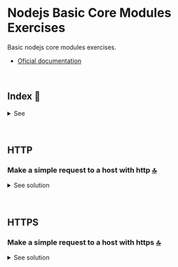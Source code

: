 # Nodejs Basic Core Modules Exercises
Basic nodejs core modules exercises.
* [Oficial documentation](https://nodejs.org/docs/latest/api/http.html)

 <br>

<!------Start Index----->

## Index 📜

<details>
 <summary> See </summary>
 <br>
  
### HTTP
* [Make a simple request to a host with http.](#make-a-simple-request-to-a-host-with-http-)

### HTTPS
* [Make a simple request to a host with https.](#make-a-simple-request-to-a-host-with-https-)

 
<br>

</details>

<!------Stop Index----->

<br>

<br>

## HTTP 

### Make a simple request to a host with http [🔝](#index-)
<details>
  <summary>See solution</summary>
 <br>

* [HTTP oficial Nodejs](https://nodejs.org/docs/latest/api/http.html#new-agentoptions)
* [Guide Example](https://www.geeksforgeeks.org/how-to-make-http-requests-in-node-js/)

#### Code
 ```js
//External
const http = require('http');
//Const   
// Setting the configuration for the request 
const options = { 
    hostname: 'jsonplaceholder.typicode.com', 
    path: '/posts', 
    method: 'GET'
}; 
    
// Sending the request 
const req = http.request(options, (res) => { 
    let data = ''
     
    res.on('data', (chunk) => { 
        data += chunk; 
    }); 
    
    // Ending the response  
    res.on('end', () => { 
        console.log('Body:', JSON.parse(data)) 
    }); 
       
}).on("error", (err) => { 
    console.log("Error: ", err) 
}).end()

 ```

#### Console
 ```js
{
    userId: 9,
    id: 89,
    title: 'sint soluta et vel magnam aut ut sed qui',
    body: 'repellat aut aperiam totam temporibus autem et\n' +
      'architecto magnam ut\n' +
      'consequatur qui cupiditate rerum quia soluta dignissimos nihil iure\n' +
      'tempore quas est'
  },
  {
    userId: 9,
    id: 90,
    title: 'ad iusto omnis odit dolor voluptatibus',
    body: 'minus omnis soluta quia\n' +
      'qui sed adipisci voluptates illum ipsam voluptatem\n' +
      'eligendi officia ut in\n' +
      'eos soluta similique molestias praesentium blanditiis'
  },
  {
    userId: 10,
    id: 91,
    title: 'aut amet sed',
    body: 'libero voluptate eveniet aperiam sed\n' +
      'sunt placeat suscipit molestias\n' +
      'similique fugit nam natus\n' +
      'expedita consequatur consequatur dolores quia eos et placeat'
  },
  {
    userId: 10,
    id: 92,
    title: 'ratione ex tenetur perferendis',
    body: 'aut et excepturi dicta laudantium sint rerum nihil\n' +
      'laudantium et at\n' +
      'a neque minima officia et similique libero et\n' +
      'commodi voluptate qui'
  },
  {
    userId: 10,
    id: 93,
    title: 'beatae soluta recusandae',
    body: 'dolorem quibusdam ducimus consequuntur dicta aut quo laboriosam\n' +
      'voluptatem quis enim recusandae ut sed sunt\n' +
      'nostrum est odit totam\n' +
      'sit error sed sunt eveniet provident qui nulla'
  },
  {
    userId: 10,
    id: 94,
    title: 'qui qui voluptates illo iste minima',
    body: 'aspernatur expedita soluta quo ab ut similique\n' +
      'expedita dolores amet\n' +
      'sed temporibus distinctio magnam saepe deleniti\n' +
      'omnis facilis nam ipsum natus sint similique omnis'
  },
  {
    userId: 10,
    id: 95,
    title: 'id minus libero illum nam ad officiis',
    body: 'earum voluptatem facere provident blanditiis velit laboriosam\n' +
      'pariatur accusamus odio saepe\n' +
      'cumque dolor qui a dicta ab doloribus consequatur omnis\n' +
      'corporis cupiditate eaque assumenda ad nesciunt'
  },
  {
    userId: 10,
    id: 96,
    title: 'quaerat velit veniam amet cupiditate aut numquam ut sequi',
    body: 'in non odio excepturi sint eum\n' +
      'labore voluptates vitae quia qui et\n' +
      'inventore itaque rerum\n' +
      'veniam non exercitationem delectus aut'
  },
  {
    userId: 10,
    id: 97,
    title: 'quas fugiat ut perspiciatis vero provident',
    body: 'eum non blanditiis soluta porro quibusdam voluptas\n' +
      'vel voluptatem qui placeat dolores qui velit aut\n' +
      'vel inventore aut cumque culpa explicabo aliquid at\n' +
      'perspiciatis est et voluptatem dignissimos dolor itaque sit nam'
  },
  {
    userId: 10,
    id: 98,
    title: 'laboriosam dolor voluptates',
    body: 'doloremque ex facilis sit sint culpa\n' +
      'soluta assumenda eligendi non ut eius\n' +
      'sequi ducimus vel quasi\n' +
      'veritatis est dolores'
  },
....
 ```

<br>

</details>

<br>

<br>

## HTTPS 

### Make a simple request to a host with https [🔝](#index-)
<details>
  <summary>See solution</summary>
 <br>

* [HTTP oficial Nodejs](https://nodejs.org/docs/latest/api/http.html#new-agentoptions)
* [HTTP complete Guide](https://www.memberstack.com/blog/node-http-request)
* [Other Guide](https://www.geeksforgeeks.org/https-in-node-js/)

#### Code
 ```js
//External
const https = require('https');
//Const
const URL = 'https://api.nasa.gov/planetary/apod?api_key=DEMO_KEY';

https.get(URL, (resp) => {
 let data = '';

 // A fragment of data has been received.
 resp.on('data', (chunk) => {
   data += chunk;
 });

 // All response has been received. Print the result.
 resp.on('end', () => {
   console.log(JSON.parse(data).explanation);
 });

}).on("error", (err) => {
 console.log("Error: " + err.message);
});
 ```

#### Console
 ```js
Asteroid 319 Leona cast a shadow across planet Earth on December 12, as it passed in front of bright star Betelgeuse. But to see everyone's favorite red giant star fade this time, you had to stand near the center line of the narrow shadow path starting in central Mexico and extending eastward across southern Florida, the Atlantic Ocean, southern Europe, and Eurasia. The geocentric celestial event was captured in these two panels taken at Almodovar del Rio, Spain from before (left) and during the asteroid-star occultation. In both panels Betelgeuse is seen above and left, at the shoulder of the familiar constellation Orion. Its brightness diminishes noticeably during the exceedingly rare occultation when, for several seconds, the giant star was briefly eclipsed by a roughly 60 kilometer diameter main-belt asteroid.
 ```

<br>

</details>
